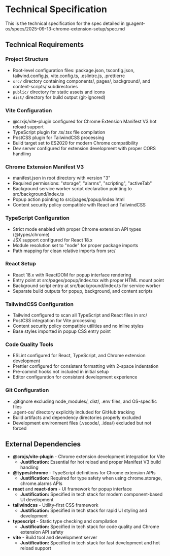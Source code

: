 # Technical Specification

This is the technical specification for the spec detailed in @.agent-os/specs/2025-09-13-chrome-extension-setup/spec.md

## Technical Requirements

### Project Structure
- Root-level configuration files: package.json, tsconfig.json, tailwind.config.js, vite.config.ts, .eslintrc.js, .prettierrc
- `src/` directory containing components/, pages/, background/, and content-scripts/ subdirectories
- `public/` directory for static assets and icons
- `dist/` directory for build output (git-ignored)

### Vite Configuration
- @crxjs/vite-plugin configured for Chrome Extension Manifest V3 hot reload support
- TypeScript plugin for .ts/.tsx file compilation
- PostCSS plugin for TailwindCSS processing
- Build target set to ES2020 for modern Chrome compatibility
- Dev server configured for extension development with proper CORS handling

### Chrome Extension Manifest V3
- manifest.json in root directory with version "3"
- Required permissions: "storage", "alarms", "scripting", "activeTab"
- Background service worker script declaration pointing to src/background/index.ts
- Popup action pointing to src/pages/popup/index.html
- Content security policy compatible with React and TailwindCSS

### TypeScript Configuration
- Strict mode enabled with proper Chrome extension API types (@types/chrome)
- JSX support configured for React 18.x
- Module resolution set to "node" for proper package imports
- Path mapping for clean relative imports from src/

### React Setup
- React 18.x with ReactDOM for popup interface rendering
- Entry point at src/pages/popup/index.tsx with proper HTML mount point
- Background script entry at src/background/index.ts for service worker
- Separate build outputs for popup, background, and content scripts

### TailwindCSS Configuration
- Tailwind configured to scan all TypeScript and React files in src/
- PostCSS integration for Vite processing
- Content security policy compatible utilities and no inline styles
- Base styles imported in popup CSS entry point

### Code Quality Tools
- ESLint configured for React, TypeScript, and Chrome extension development
- Prettier configured for consistent formatting with 2-space indentation
- Pre-commit hooks not included in initial setup
- Editor configuration for consistent development experience

### Git Configuration
- .gitignore excluding node_modules/, dist/, .env files, and OS-specific files
- .agent-os/ directory explicitly included for GitHub tracking
- Build artifacts and dependency directories properly excluded
- Development environment files (.vscode/, .idea/) excluded but not forced

## External Dependencies

- **@crxjs/vite-plugin** - Chrome extension development integration for Vite
  - **Justification:** Essential for hot reload and proper Manifest V3 build handling
- **@types/chrome** - TypeScript definitions for Chrome extension APIs
  - **Justification:** Required for type safety when using chrome.storage, chrome.alarms APIs
- **react** and **react-dom** - UI framework for popup interface
  - **Justification:** Specified in tech stack for modern component-based UI development
- **tailwindcss** - Utility-first CSS framework
  - **Justification:** Specified in tech stack for rapid UI styling and development
- **typescript** - Static type checking and compilation
  - **Justification:** Specified in tech stack for code quality and Chrome extension API safety
- **vite** - Build tool and development server
  - **Justification:** Specified in tech stack for fast development and hot reload support
